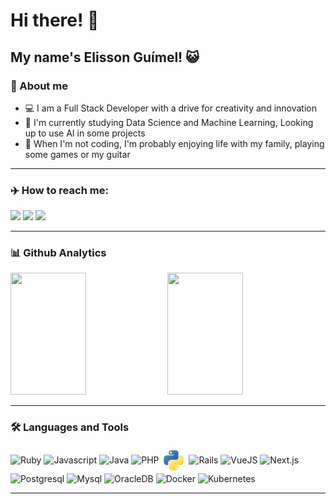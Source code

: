 # Hi there! 👋
## My name's Elisson Guímel! 😺

### 🔭 About me
- 💻 I am a Full Stack Developer with a drive for creativity and innovation 
- 🤖 I'm currently studying Data Science and Machine Learning, Looking up to use AI in some projects
- 👾 When I'm not coding, I'm probably enjoying life with my family, playing some games or my guitar
<hr>
<div> 
  <h3>✈️ How to reach me: </h3>
  <a href="https://instagram.com/el.guistoff/" target="_blank"><img src="https://img.shields.io/badge/-Instagram-%23E4405F?style=for-the-badge&logo=instagram&logoColor=purple" target="_blank"></a>
  <a href = "mailto:elissong.silva2505@gmail.com"><img src="https://img.shields.io/badge/-Gmail-%23333?style=for-the-badge&logo=gmail&logoColor=red" target="_blank"></a>
  <a href="https://www.linkedin.com/in/elisson-g" target="_blank"><img src="https://img.shields.io/badge/-LinkedIn-%230077B5?style=for-the-badge&logo=linkedin&logoColor=white" target="_blank"></a> 
</div>
<hr>
<div align="left">
 <h3>📊 Github Analytics</h3>
  <img width="49%" height="195px" src= "https://github-readme-stats.vercel.app/api?username=Guistoff081&show_icons=true&theme=dracula" /> 
  <img width="49%" height="195px" src= "https://github-readme-stats.vercel.app/api/top-langs/?username=Guistoff081&layout=compact&theme=dracula"/>
</div>
<hr>

<div align="left" style="display:inline_block">
  <h3>🛠️ Languages and Tools</h3>
  <img align="center" alt="Ruby" height="40" width="40" src="https://www.svgrepo.com/show/374055/ruby.svg">
  <img align="center" alt="Javascript" height="40" width="40" src="https://www.svgrepo.com/show/303206/javascript-logo.svg">
  <img align="center" alt="Java" height="40" width="40" src="https://cdn.jsdelivr.net/gh/devicons/devicon/icons/java/java-original.svg"/>
  <img align="center" alt="PHP" height="40" width="40" src="https://www.svgrepo.com/show/373966/php.svg"/>
  <img align="center" alt="Python" height="40" width="40" src="https://raw.githubusercontent.com/devicons/devicon/master/icons/python/python-original.svg">
  <img align="center" alt="Rails" height="40" width="40" src="https://www.svgrepo.com/show/354252/rails.svg">
  <img align="center" alt="VueJS"src="https://www.svgrepo.com/show/493625/vue-vuejs-javascript-js-framework.svg" width="40" height="40">
  <img align="center" alt="Next.js"src="https://www.svgrepo.com/show/354112/nextjs.svg" width="40" height="40">
  <img align="center" alt="Postgresql"src="https://www.svgrepo.com/show/354200/postgresql.svg" width="40" height="40">
  <img align="center" alt="Mysql"src="https://www.svgrepo.com/show/342053/mysql.svg" width="40" height="40">
  <img align="center" alt="OracleDB"src="https://www.svgrepo.com/show/355152/oracle.svg" width="40" height="40">
  <img align="center" alt="Docker"src="https://www.svgrepo.com/show/445720/docker.svg" width="40" height="40">
  <img align="center" alt="Kubernetes"src="https://www.svgrepo.com/show/448233/kubernetes.svg" width="40" height="40">
</div>
<hr>
